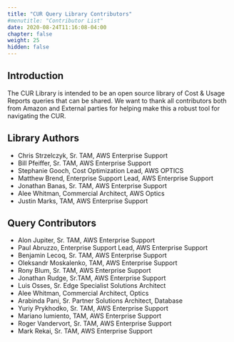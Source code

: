```yaml
---
title: "CUR Query Library Contributors"
#menutitle: "Contributor List"
date: 2020-08-24T11:16:08-04:00
chapter: false
weight: 25
hidden: false
---
```


## Introduction
The CUR Library is intended to be an open source library of Cost & Usage Reports queries that can be shared.  We want to thank all contributors both from Amazon and External parties for helping make this a robust tool for navigating the CUR.

## Library Authors
- Chris Strzelczyk, Sr. TAM, AWS Enterprise Support
- Bill Pfeiffer, Sr. TAM, AWS Enterprise Support
- Stephanie Gooch, Cost Optimization Lead, AWS OPTICS
- Matthew Brend, Enterprise Support Lead, AWS Enterprise Support
- Jonathan Banas, Sr. TAM, AWS Enterprise Support
- Alee Whitman, Commercial Architect, AWS Optics
- Justin Marks, TAM, AWS Enterprise Support

## Query Contributors
- Alon Jupiter, Sr. TAM, AWS Enterprise Support
- Paul Abruzzo, Enterprise Support Lead, AWS Enterprise Support
- Benjamin Lecoq, Sr. TAM, AWS Enterprise Support
- Oleksandr Moskalenko, TAM, AWS Enterprise Support
- Rony Blum, Sr. TAM, AWS Enterprise Support
- Jonathan Rudge, Sr.TAM, AWS Enterprise Support
- Luis Osses, Sr. Edge Specialist Solutions Architect
- Alee Whitman, Commercial Architect, Optics
- Arabinda Pani, Sr. Partner Solutions Architect, Database
- Yuriy Prykhodko, Sr. TAM, AWS Enterprise Support
- Mariano Iumiento, TAM, AWS Enterprise Support
- Roger Vandervort, Sr. TAM, AWS Enterprise Support
- Mark Rekai, Sr. TAM, AWS Enterprise Support
